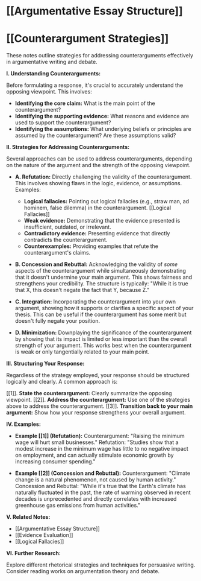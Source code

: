 # [[Argumentative Essay Structure]]
# [[Counterargument Strategies]]

These notes outline strategies for addressing counterarguments effectively in argumentative writing and debate.


**I. Understanding Counterarguments:**

Before formulating a response, it's crucial to accurately understand the opposing viewpoint.  This involves:

* **Identifying the core claim:** What is the main point of the counterargument?
* **Identifying the supporting evidence:** What reasons and evidence are used to support the counterargument?
* **Identifying the assumptions:** What underlying beliefs or principles are assumed by the counterargument?  Are these assumptions valid?


**II. Strategies for Addressing Counterarguments:**

Several approaches can be used to address counterarguments, depending on the nature of the argument and the strength of the opposing viewpoint.

* **A. Refutation:** Directly challenging the validity of the counterargument. This involves showing flaws in the logic, evidence, or assumptions.  Examples:
    * **Logical fallacies:** Pointing out logical fallacies (e.g., straw man, ad hominem, false dilemma) in the counterargument. [[Logical Fallacies]]
    * **Weak evidence:** Demonstrating that the evidence presented is insufficient, outdated, or irrelevant.
    * **Contradictory evidence:** Presenting evidence that directly contradicts the counterargument.
    * **Counterexamples:** Providing examples that refute the counterargument's claims.


* **B. Concession and Rebuttal:** Acknowledging the validity of *some* aspects of the counterargument while simultaneously demonstrating that it doesn't undermine your main argument.  This shows fairness and strengthens your credibility.  The structure is typically:  "While it is true that X, this doesn't negate the fact that Y, because Z."

* **C. Integration:** Incorporating the counterargument into your own argument, showing how it supports or clarifies a specific aspect of your thesis.  This can be useful if the counterargument has some merit but doesn't fully negate your position.


* **D. Minimization:**  Downplaying the significance of the counterargument by showing that its impact is limited or less important than the overall strength of your argument. This works best when the counterargument is weak or only tangentially related to your main point.


**III.  Structuring Your Response:**

Regardless of the strategy employed, your response should be structured logically and clearly.  A common approach is:

[[1]]. **State the counterargument:** Clearly summarize the opposing viewpoint.
[[2]]. **Address the counterargument:** Use one of the strategies above to address the counterargument.
[[3]]. **Transition back to your main argument:** Show how your response strengthens your overall argument.


**IV. Examples:**

* **Example [[1]] (Refutation):**  Counterargument: "Raising the minimum wage will hurt small businesses."  Refutation: "Studies show that a modest increase in the minimum wage has little to no negative impact on employment, and can actually stimulate economic growth by increasing consumer spending."

* **Example [[2]] (Concession and Rebuttal):** Counterargument: "Climate change is a natural phenomenon, not caused by human activity." Concession and Rebuttal: "While it's true that the Earth's climate has naturally fluctuated in the past, the rate of warming observed in recent decades is unprecedented and directly correlates with increased greenhouse gas emissions from human activities."


**V.  Related Notes:**

* [[Argumentative Essay Structure]]
* [[Evidence Evaluation]]
* [[Logical Fallacies]]


**VI. Further Research:**

Explore different rhetorical strategies and techniques for persuasive writing.  Consider reading works on argumentation theory and debate.
